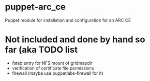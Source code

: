 puppet-arc_ce
=============

Puppet module for installation and configuration for an ARC CE


Not included and done by hand so far (aka TODO list
=============
- fstab entry for NFS mount of gridmapdir
- verification of certificate file permissions 
- firewall (maybe use puppetlabs-firewall for it)